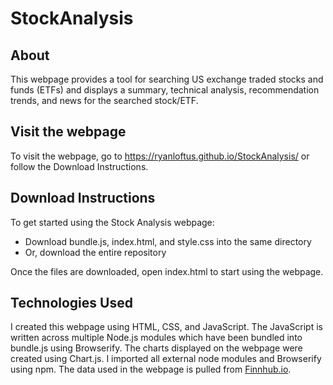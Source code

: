 # StockAnalysis

## About
This webpage provides a tool for searching US exchange traded stocks and funds
(ETFs) and displays a summary, technical analysis, recommendation trends, and 
news for the searched stock/ETF.

## Visit the webpage
To visit the webpage, go to https://ryanloftus.github.io/StockAnalysis/ or
follow the Download Instructions.

## Download Instructions
To get started using the Stock Analysis webpage:
- Download bundle.js, index.html, and style.css into the same directory
- Or, download the entire repository

Once the files are downloaded, open index.html to start using the webpage.

## Technologies Used
I created this webpage using HTML, CSS, and JavaScript. The JavaScript is 
written across multiple Node.js modules which have been bundled into 
bundle.js using Browserify. The charts displayed on the webpage were 
created using Chart.js. I imported all external node modules and Browserify
using npm. The data used in the webpage is pulled from [Finnhub.io](https://finnhub.io/).
